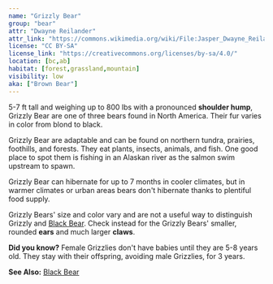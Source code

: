 ```yaml
---
name: "Grizzly Bear"
group: "bear"
attr: "Dwayne Reilander"
attr_link: "https://commons.wikimedia.org/wiki/File:Jasper_Dwayne_Reilander-4.jpg"
license: "CC BY-SA"
license_link: "https://creativecommons.org/licenses/by-sa/4.0/"
location: [bc,ab]
habitat: [forest,grassland,mountain]
visibility: low
aka: ["Brown Bear"]
---
```

5-7 ft tall and weighing up to 800 lbs with a pronounced **shoulder hump**, Grizzly Bear are one of three bears found in North America. Their fur varies in color from blond to black.

Grizzly Bear are adaptable and can be found on northern tundra, prairies, foothills, and forests. They eat plants, insects, animals, and fish. One good place to spot them is fishing in an Alaskan river as the salmon swim upstream to spawn.

Grizzly Bear can hibernate for up to 7 months in cooler climates, but in warmer climates or urban areas bears don't hibernate thanks to plentiful food supply.

Grizzly Bears' size and color vary and are not a useful way to distinguish Grizzly and [Black Bear](/{{section}}/blabear). Check instead for the Grizzly Bears' smaller, rounded **ears** and much larger **claws**.

**Did you know?** Female Grizzlies don't have babies until they are 5-8 years old. They stay with their offspring, avoiding male Grizzlies, for 3 years.

<!-- generated, do not edit -->
**See Also:**
[Black Bear](/{{section}}/blabear)
